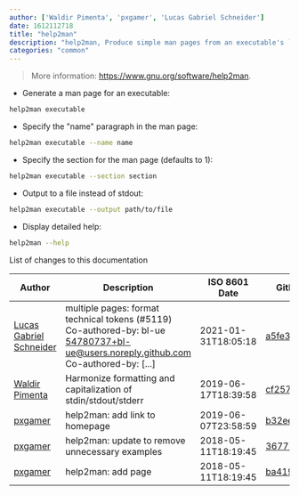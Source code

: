 ```yaml
---
author: ['Waldir Pimenta', 'pxgamer', 'Lucas Gabriel Schneider']
date: 1612112718
title: "help2man"
description: "help2man, Produce simple man pages from an executable's `--help` and `--version` output."
categories: "common"
---
```

> More information: <https://www.gnu.org/software/help2man>.

- Generate a man page for an executable:

```bash
help2man executable
```

- Specify the "name" paragraph in the man page:

```bash
help2man executable --name name
```

- Specify the section for the man page (defaults to 1):

```bash
help2man executable --section section
```

- Output to a file instead of stdout:

```bash
help2man executable --output path/to/file
```

- Display detailed help:

```bash
help2man --help
```
List of changes to this documentation


Author | Description | ISO 8601 Date | GitHub link
------|-----|-----|-----
[Lucas Gabriel Schneider](mailto:casdpa@gmail.com) | multiple pages: format technical tokens (#5119) Co-authored-by: bl-ue <54780737+bl-ue@users.noreply.github.com> Co-authored-by: [...] | 2021-01-31T18:05:18 | [a5fe31bc47ae](https://github.com/tldr-pages/tldr/commit/a5fe31bc47aece3efa5e66b52b3cf384f27d5d72)
[Waldir Pimenta](mailto:waldyrious@gmail.com) | Harmonize formatting and capitalization of stdin/stdout/stderr | 2019-06-17T18:39:58 | [cf25745db1d8](https://github.com/tldr-pages/tldr/commit/cf25745db1d86744c762e15e6a2ba04ef9f9acc1)
[pxgamer](mailto:owzie123@gmail.com) | help2man: add link to homepage | 2019-06-07T23:58:59 | [b32ee8ed2b3e](https://github.com/tldr-pages/tldr/commit/b32ee8ed2b3e228178adc3fba99df6ea290f47a2)
[pxgamer](mailto:owzie123@gmail.com) | help2man: update to remove unnecessary examples | 2018-05-11T18:19:45 | [36775b855883](https://github.com/tldr-pages/tldr/commit/36775b85588304e48e6f01a9f9b733cfd66f7b04)
[pxgamer](mailto:owzie123@gmail.com) | help2man: add page | 2018-05-11T18:19:45 | [ba4194d4a047](https://github.com/tldr-pages/tldr/commit/ba4194d4a04797b8776978122ccf3c5b5ccaa366)

